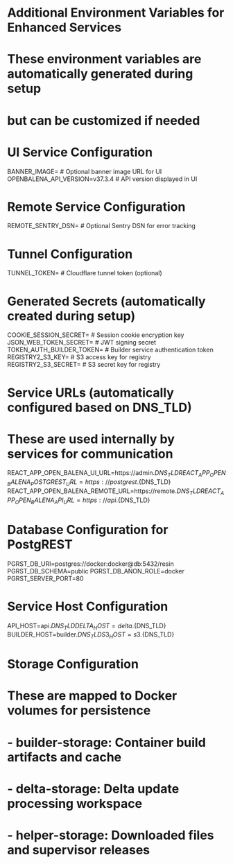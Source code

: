 # Additional Environment Variables for Enhanced Services

# These environment variables are automatically generated during setup
# but can be customized if needed

# UI Service Configuration
BANNER_IMAGE=                           # Optional banner image URL for UI
OPENBALENA_API_VERSION=v37.3.4         # API version displayed in UI

# Remote Service Configuration  
REMOTE_SENTRY_DSN=                      # Optional Sentry DSN for error tracking

# Tunnel Configuration
TUNNEL_TOKEN=                           # Cloudflare tunnel token (optional)

# Generated Secrets (automatically created during setup)
COOKIE_SESSION_SECRET=                  # Session cookie encryption key
JSON_WEB_TOKEN_SECRET=                  # JWT signing secret
TOKEN_AUTH_BUILDER_TOKEN=               # Builder service authentication token
REGISTRY2_S3_KEY=                       # S3 access key for registry
REGISTRY2_S3_SECRET=                    # S3 secret key for registry

# Service URLs (automatically configured based on DNS_TLD)
# These are used internally by services for communication
REACT_APP_OPEN_BALENA_UI_URL=https://admin.${DNS_TLD}
REACT_APP_OPEN_BALENA_POSTGREST_URL=https://postgrest.${DNS_TLD}
REACT_APP_OPEN_BALENA_REMOTE_URL=https://remote.${DNS_TLD}
REACT_APP_OPEN_BALENA_API_URL=https://api.${DNS_TLD}

# Database Configuration for PostgREST
PGRST_DB_URI=postgres://docker:docker@db:5432/resin
PGRST_DB_SCHEMA=public
PGRST_DB_ANON_ROLE=docker
PGRST_SERVER_PORT=80

# Service Host Configuration
API_HOST=api.${DNS_TLD}
DELTA_HOST=delta.${DNS_TLD}
BUILDER_HOST=builder.${DNS_TLD}
S3_HOST=s3.${DNS_TLD}

# Storage Configuration
# These are mapped to Docker volumes for persistence
# - builder-storage: Container build artifacts and cache
# - delta-storage: Delta update processing workspace
# - helper-storage: Downloaded files and supervisor releases